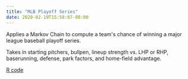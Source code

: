 ```yaml
---
title: "MLB Playoff Series"
date: 2020-02-19T15:58:07-08:00
---
```


Applies a Markov Chain to compute a team's chance of winning a major league baseball playoff series.

<!--more-->

Takes in starting pitchers, bullpen, lineup strength vs. LHP or RHP, baserunning, defense, park factors, and home-field advantage.

[R code](https://github.com/CodyStumpo/MLB-Playoff-Series) 